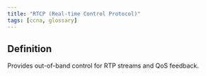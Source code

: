 ```yaml
---
title: "RTCP (Real-time Control Protocol)"
tags: [ccna, glossary]
---
```


## Definition

Provides out-of-band control for RTP streams and QoS feedback.
